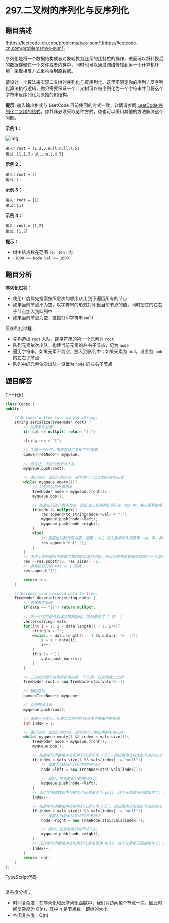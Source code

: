 # 297.二叉树的序列化与反序列化

## 题目描述 

[https://leetcode-cn.com/problems/two-sum/](https://leetcode-cn.com/problems/two-sum/)

序列化是将一个数据结构或者对象转换为连续的比特位的操作，进而可以将转换后的数据存储在一个文件或者内存中，同时也可以通过网络传输到另一个计算机环境，采取相反方式重构得到原数据。

请设计一个算法来实现二叉树的序列化与反序列化。这里不限定你的序列 / 反序列化算法执行逻辑，你只需要保证一个二叉树可以被序列化为一个字符串并且将这个字符串反序列化为原始的树结构。

**提示:** 输入输出格式与 LeetCode 目前使用的方式一致，详情请参阅 [LeetCode 序列化二叉树的格式](https://leetcode.cn/faq/#binary-tree)。你并非必须采取这种方式，你也可以采用其他的方法解决这个问题。

 

**示例 1：**

![img](https://assets.leetcode.com/uploads/2020/09/15/serdeser.jpg)

```
输入：root = [1,2,3,null,null,4,5]
输出：[1,2,3,null,null,4,5]
```

**示例 2：**

```
输入：root = []
输出：[]
```

**示例 3：**

```
输入：root = [1]
输出：[1]
```

**示例 4：**

```
输入：root = [1,2]
输出：[1,2]
```

**提示：**

- 树中结点数在范围 `[0, 104]` 内
- `-1000 <= Node.val <= 1000`



## 题目分析

**序列化过程**：

- 使用广度优先搜索按照层次的顺序从上到下遍历所有的节点
- 如果当前节点不为空，以字符串的形式打印出当前节点的值，同时把它的左右子节点加入到队列中
- 如果当前节点为空，直接打印字符串 `null`

反序列化过程：

- 先构造出 `root` 入队，即字符串的第一个元素为 `root`
- 队列元素依次出队，构建当前元素的左右子节点，记为 `node`
- 遍历字符串，如果元素不为空，放入到队列中；如果元素为 null，设置为 `node` 的左右子节点
- 队列中的元素依次出队，设置为 `node` 的左右子节点



## 题目解答

C++代码

```c++
class Codec {
public:

    // Encodes a tree to a single string.
    string serialize(TreeNode* root) {
        // 边界条件处理
        if(root == nullptr) return "[]";

        string res = "[";

        // 生成一个队列，用来存储二叉树中的元素
        queue<TreeNode*> myqueue;

        // 首先让二叉树的根节点入队
        myqueue.push(root);

        // 遍历队列，直到队列为空，说明访问了二叉树所有的元素
        while(!myqueue.empty()){
            // 队列的队首元素出队
            TreeNode* node = myqueue.front();
            myqueue.pop();

            // 如果出队的元素不为空，把它加入到序列化字符串 res 中，并以逗号结尾
            if(node != nullptr){
                res.append(to_string(node->val) + ",");
                myqueue.push(node->left);
                myqueue.push(node->right);
            }
            else{
                // 如果出队的元素为空，则把 null 加入到序列化字符串 res 中，并以逗号结尾
                res.append("null,");
            }
        }
        // 由于上述的遍历中的每次操作都以逗号结尾，所以此时先需要删除掉最后一个逗号
        res = res.substr(0, res.size() -1);
        // 序列化字符串 res 以 ] 结尾
        res.append("]");

        return res;
    }

    // Decodes your encoded data to tree.
    TreeNode* deserialize(string data) {
        // 边界条件处理
        if(data == "[]") return nullptr;

        // 把一个字符串分割成字符串数组，同时删除了 [ 和  ]
        vector<string> vals;
        for(int i = 1; i < data.length() - 1; i++){
            string s = "";
            while(i < data.length() - 1 && data[i] != ','){
                s = s + data[i];
                i++;
            }
            if(s != ""){
                vals.push_back(s);
            }
        }

        // 二叉树的根节点为字符串的第一个元素，以此构建二叉树
        TreeNode* root = new TreeNode(stoi(vals[0]));

        // 辅助队列
        queue<TreeNode*> myqueue;

        // 将根节点入队
        myqueue.push(root);

        // 设置一个索引，代表二叉树中的节点在字符串中的位置
        int index = 1;

        // 遍历队列，直到队列为空，说明访问了数组中的所有元素
        while(!myqueue.empty() && index < vals.size()){
            TreeNode* node = myqueue.front();
            myqueue.pop();

            // 如果字符串数组中当前索引元素不为 null，则设置为当前出队节点的左子节点
            if(index < vals.size() && vals[index] != "null"){
                // 设置为当前出队节点的左子节点
                node->left = new TreeNode(stoi(vals[index]));

                // 同时，把当前索引的节点入队
                myqueue.push(node->left);
            }
            // 无论字符串数组中当前索引元素是否为 null，这个元素都已经被操作了，索引向前移动，判断下一个索引元素
            index++;

            // 如果字符串数组中当前索引元素不为 null，则设置为当前出队节点的右子节点
            if(index < vals.size() && vals[index] != "null"){
                // 设置为当前出队节点的右子节点
                node->right = new TreeNode(stoi(vals[index]));

                // 同时，把当前索引的节点入队
                myqueue.push(node->right);
            }
            // 无论字符串数组中当前索引元素是否为 null，这个元素都已经被操作了，索引向前移动，判断下一个索引元素
            index++;
        }
        return root;
    }
};
```

TypeScript代码

```typescript

```

复杂度分析：

* 时间复杂度：在序列化和反序列化函数中，我们只访问每个节点一次，因此时间复杂度为 O(n)，其中 n 是节点数，即树的大小。
* 空间复杂度：O(n)

